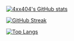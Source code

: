 [![4xx404's GitHub stats](https://github-readme-stats.vercel.app/api?username=4xx404&hide_rank=true&theme=dark)](https://github.com/anuraghazra/github-readme-stats)

[![GitHub Streak](http://github-readme-streak-stats.herokuapp.com?user=4xx404&theme=dark&background=000000)](https://git.io/streak-stats)

[![Top Langs](https://github-readme-stats.vercel.app/api/top-langs/?username=4xx404&layout=compact&theme=vision-friendly-dark)](https://github.com/anuraghazra/github-readme-stats)
